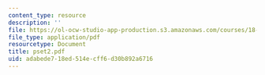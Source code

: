 ```yaml
---
content_type: resource
description: ''
file: https://ol-ocw-studio-app-production.s3.amazonaws.com/courses/18-152-introduction-to-partial-differential-equations-fall-2005/adabede718ed514ecff6d30b892a6716_pset2.pdf
file_type: application/pdf
resourcetype: Document
title: pset2.pdf
uid: adabede7-18ed-514e-cff6-d30b892a6716
---
```

